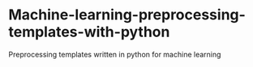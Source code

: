 # Machine-learning-preprocessing-templates-with-python

Preprocessing templates written in python for machine learning


